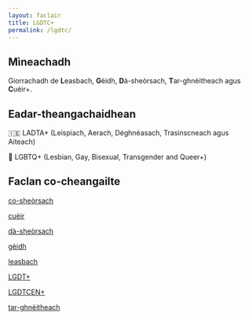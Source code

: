 ```yaml
---
layout: faclair
title: LGDTC+
permalink: /lgdtc/
---
```


## Mìneachadh

Giorrachadh de **L**easbach, **G**èidh, **D**à-sheòrsach, **T**ar-ghnèitheach agus **C**uèir+.

## Eadar-theangachaidhean

&#x1f1ee;&#x1f1ea; LADTA+ (Leispiach, Aerach, Déghnéasach, Trasinscneach agus Aiteach)

&#x1f3f4;&#xe0067;&#xe0062;&#xe0065;&#xe006e;&#xe0067;&#xe007f; LGBTQ+ (Lesbian, Gay, Bisexual, Transgender and Queer+)

## Faclan co-cheangailte

[co-sheòrsach](https://faclair.lgbt/co-sheorsach/)

[cuèir](https://faclair.lgbt/cueir/)

[dà-sheòrsach](https://faclair.lgbt/da-sheorsach/)

[gèidh](https://faclair.lgbt/geidh/)

[leasbach](https://faclair.lgbt/leasbach/)

[LGDT+](https://faclair.lgbt/lgdt/)

[LGDTCEN+](https://faclair.lgbt/lgdtcen/)

[tar-ghnèitheach](https://faclair.lgbt/tar-ghneitheach/)